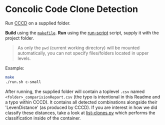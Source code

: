 # Concolic Code Clone Detection

Run [CCCD](https://web.archive.org/web/20150921003732/https://www.se.rit.edu/~dkrutz/CCCD/index.html?page=install) on a supplied folder.

**Build** using the [`makefile`](makefile).
**Run** using the [run-script](run.sh) script, supply it with the project folder.

> As only the `pwd` (current working directory) will be mounted automatically, you can not specify files/folders located in upper levels.

Example:

```bash
make
./run.sh c-small
```

After running, the supplied folder will contain a toplevel `.csv` named `<folder>_comparisionReport.csv` (the typo is intentional in this Readme and a typo within CCCD). It contains all detected combinations alongside their 'LevenDistance' (as produced by CCCD). If you are interest in how we did classify these distances, take a look at [list-clones.py](analysis/list-clones.py) which performs the classification inside of the container.
